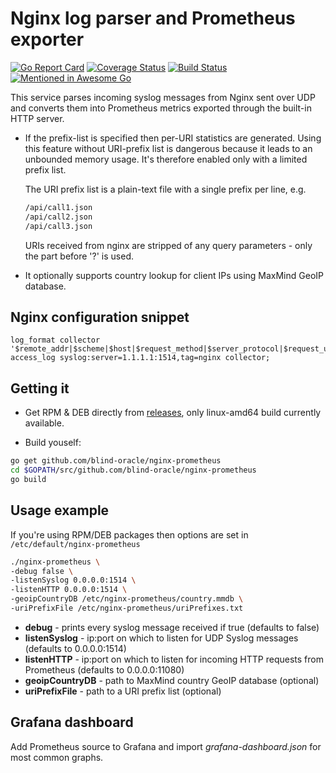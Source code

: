# Nginx log parser and Prometheus exporter

[![Go Report Card](https://goreportcard.com/badge/github.com/blind-oracle/nginx-prometheus)](https://goreportcard.com/report/github.com/blind-oracle/nginx-prometheus)
[![Coverage Status](https://coveralls.io/repos/github/blind-oracle/nginx-prometheus/badge.svg?branch=master)](https://coveralls.io/github/blind-oracle/nginx-prometheus?branch=master)
[![Build Status](https://travis-ci.org/blind-oracle/nginx-prometheus.svg?branch=master)](https://travis-ci.org/blind-oracle/nginx-prometheus)
[![Mentioned in Awesome Go](https://awesome.re/mentioned-badge-flat.svg)](https://github.com/avelino/awesome-go)

This service parses incoming syslog messages from Nginx sent over UDP and converts them into Prometheus metrics exported through the built-in HTTP server.

- If the prefix-list is specified then per-URI statistics are generated.
  Using this feature without URI-prefix list is dangerous because it leads to an unbounded memory usage. It's therefore enabled only with a limited prefix list.

  The URI prefix list is a plain-text file with a single prefix per line, e.g.

  ```bash
  /api/call1.json
  /api/call2.json
  /api/call3.json
  ```

  URIs received from nginx are stripped of any query parameters - only the part before '?' is used.

- It optionally supports country lookup for client IPs using MaxMind GeoIP database.

## Nginx configuration snippet

```nginxconf
log_format collector '$remote_addr|$scheme|$host|$request_method|$server_protocol|$request_uri|$status|$request_time|$request_length|$bytes_sent';
access_log syslog:server=1.1.1.1:1514,tag=nginx collector;
```

## Getting it

- Get RPM & DEB directly from [releases](https://github.com/blind-oracle/nginx-prometheus/releases), only linux-amd64 build currently available.

- Build youself:

```bash
go get github.com/blind-oracle/nginx-prometheus
cd $GOPATH/src/github.com/blind-oracle/nginx-prometheus
go build
```

## Usage example

If you're using RPM/DEB packages then options are set in `/etc/default/nginx-prometheus`

```bash
./nginx-prometheus \
-debug false \
-listenSyslog 0.0.0.0:1514 \
-listenHTTP 0.0.0.0:1514 \
-geoipCountryDB /etc/nginx-prometheus/country.mmdb \
-uriPrefixFile /etc/nginx-prometheus/uriPrefixes.txt
```

- **debug** - prints every syslog message received if true (defaults to false)
- **listenSyslog** - ip:port on which to listen for UDP Syslog messages (defaults to 0.0.0.0:1514)
- **listenHTTP** - ip:port on which to listen for incoming HTTP requests from Prometheus (defaults to 0.0.0.0:11080)
- **geoipCountryDB** - path to MaxMind country GeoIP database (optional)
- **uriPrefixFile** - path to a URI prefix list (optional)

## Grafana dashboard

Add Prometheus source to Grafana and import _grafana-dashboard.json_ for most common graphs.
